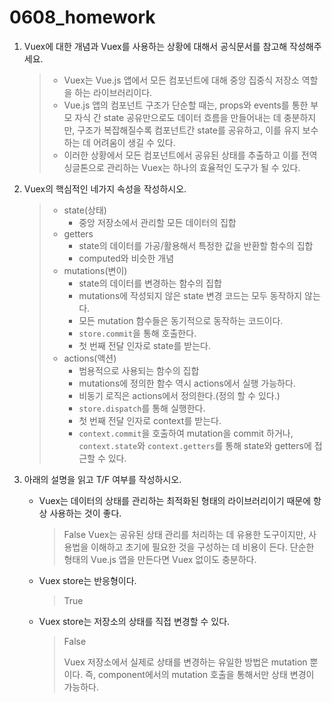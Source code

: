 # 0608_homework

1. Vuex에 대한 개념과 Vuex를 사용하는 상황에 대해서 공식문서를 참고해 작성해주세요.

   > - Vuex는 Vue.js 앱에서 모든 컴포넌트에 대해 중앙 집중식 저장소 역할을 하는 라이브러리이다. 
   > - Vue.js 앱의 컴포넌트 구조가 단순할 때는, props와 events를 통한 부모 자식 간 state 공유만으로도 데이터 흐름을 만들어내는 데 충분하지만, 구조가 복잡해질수록 컴포넌트간 state를 공유하고, 이를 유지 보수하는 데 어려움이 생길 수 있다.
   > - 이러한 상황에서 모든 컴포넌트에서 공유된 상태를 추출하고 이를 전역 싱글톤으로 관리하는 Vuex는 하나의 효율적인 도구가 될 수 있다.

2. Vuex의 핵심적인 네가지 속성을 작성하시오.

   > - state(상태)
   >   - 중앙 저장소에서 관리할 모든 데이터의 집합
   > - getters
   >   - state의 데이터를 가공/활용해서 특정한 값을 반환할 함수의 집합
   >   - computed와 비슷한 개념
   > - mutations(변이)
   >   -  state의 데이터를 변경하는 함수의 집합
   >   - mutations에 작성되지 않은 state 변경 코드는 모두 동작하지 않는다.
   >   - 모든 mutation 함수들은 동기적으로 동작하는 코드이다.
   >   - `store.commit`을 통해 호출한다.
   >   - 첫 번째 전달 인자로 state를 받는다.
   > - actions(액션)
   >   - 범용적으로 사용되는 함수의 집합
   >   - mutations에 정의한 함수 역시 actions에서 실행 가능하다.
   >   - 비동기 로직은 actions에서 정의한다.(정의 할 수 있다.)
   >   - `store.dispatch`를 통해 실행한다.
   >   - 첫 번째 전달 인자로 context를 받는다.
   >   - `context.commit`을 호출하여 mutation을 commit 하거나, `context.state`와 `context.getters`를 통해 state와 getters에 접근할 수 있다.

3. 아래의 설명을 읽고 T/F 여부를 작성하시오.

   - Vuex는 데이터의 상태를 관리하는 최적화된 형태의 라이브러리이기 때문에 항상 사용하는 것이 좋다.

     > False
     > Vuex는 공유된 상태 관리를 처리하는 데 유용한 도구이지만, 사용법을 이해하고 초기에 필요한 것을 구성하는 데 비용이 든다. 단순한 형태의 Vue.js 앱을 만든다면 Vuex 없이도 충분하다.  

   - Vuex store는 반응형이다.

     > True

   - Vuex store는 저장소의 상태를 직접 변경할 수 있다.

     > False
     >
     > Vuex 저장소에서 실제로 상태를 변경하는 유일한 방법은 mutation 뿐이다. 즉, component에서의 mutation 호출을 통해서만 상태 변경이 가능하다.